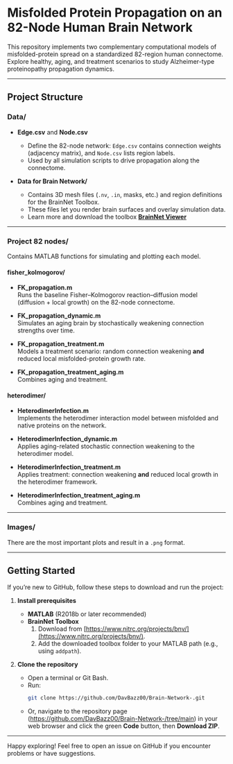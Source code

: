 # Misfolded Protein Propagation on an 82-Node Human Brain Network

This repository implements two complementary computational models of misfolded-protein spread on a standardized 82-region human connectome. Explore healthy, aging, and treatment scenarios to study Alzheimer-type proteinopathy propagation dynamics.

---

## Project Structure

### **Data/**  
- **Edge.csv** and **Node.csv**  
  - Define the 82-node network: `Edge.csv` contains connection weights (adjacency matrix), and `Node.csv` lists region labels.  
  - Used by all simulation scripts to drive propagation along the connectome.

- **Data for Brain Network/**  
  - Contains 3D mesh files (`.nv`, `.in`, masks, etc.) and region definitions for the BrainNet Toolbox.  
  - These files let you render brain surfaces and overlay simulation data.  
  - Learn more and download the toolbox [**BrainNet Viewer**](https://www.nitrc.org/projects/bnv/)

---

### **Project 82 nodes/**  
Contains MATLAB functions for simulating and plotting each model.  

#### **fisher_kolmogorov/**  
- **FK_propagation.m**  
  Runs the baseline Fisher–Kolmogorov reaction–diffusion model (diffusion + local growth) on the 82-node connectome.  

- **FK_propagation_dynamic.m**  
  Simulates an aging brain by stochastically weakening connection strengths over time.  

- **FK_propagation_treatment.m**  
  Models a treatment scenario: random connection weakening **and** reduced local misfolded-protein growth rate.  

- **FK_propagation_treatment_aging.m**  
  Combines aging and treatment.

#### **heterodimer/**  
- **HeterodimerInfection.m**  
  Implements the heterodimer interaction model between misfolded and native proteins on the network.  

- **HeterodimerInfection_dynamic.m**  
  Applies aging-related stochastic connection weakening to the heterodimer model.  

- **HeterodimerInfection_treatment.m**  
  Applies treatment: connection weakening **and** reduced local growth in the heterodimer framework.  

- **HeterodimerInfection_treatment_aging.m**  
  Combines aging and treatment.

---

### **Images/**  
There are the most important plots and result in a `.png` format.

---

## Getting Started

If you’re new to GitHub, follow these steps to download and run the project:

1. **Install prerequisites**  
   - **MATLAB** (R2018b or later recommended)  
   - **BrainNet Toolbox**  
     1. Download from [https://www.nitrc.org/projects/bnv/](https://www.nitrc.org/projects/bnv/). 
     2. Add the downloaded toolbox folder to your MATLAB path (e.g., using `addpath`).

2. **Clone the repository**  
   - Open a terminal or Git Bash.  
   - Run:
     ```bash
     git clone https://github.com/DavBazz00/Brain-Network-.git
     ```
   - Or, navigate to the repository page (https://github.com/DavBazz00/Brain-Network-/tree/main) in your web browser and click the green **Code** button, then **Download ZIP**.

---



Happy exploring! Feel free to open an issue on GitHub if you encounter problems or have suggestions.  
